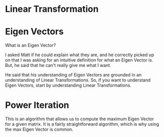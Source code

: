 # Linear Transformation

# Eigen Vectors

What is an Eigen Vector?

I asked Matt if he could explain what they are, and he correctly picked
up on that I was asking for an intuitive definition for what an Eigen
Vector is. But, he said that he can't really give me what I want.

He said that his understanding of Eigen Vectors are grounded in an
understanding of Linear Transformations. So, if you want to understand
Eigen Vectors, start by understanding Linear Transformations.

# Power Iteration

This is an algorithm that allows us to compute the maximum Eigen Vector
for a given matrix. It is a fairly straightforward algorithm, which is
why using the max Eigen Vector is common.

